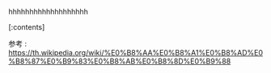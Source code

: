 

hhhhhhhhhhhhhhhhhhh
    
[:contents]

参考 : https://th.wikipedia.org/wiki/%E0%B8%AA%E0%B8%A1%E0%B8%AD%E0%B8%87%E0%B9%83%E0%B8%AB%E0%B8%8D%E0%B9%88



    